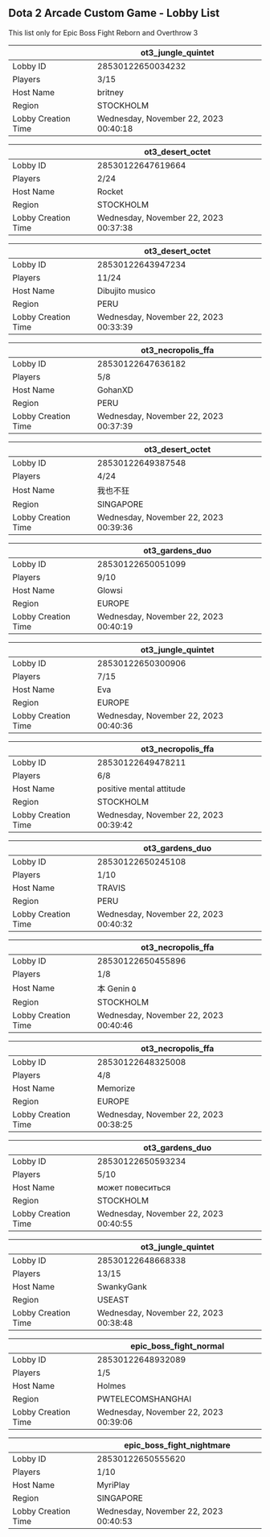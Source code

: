 ## Dota 2 Arcade Custom Game - Lobby List

This list only for Epic Boss Fight Reborn and Overthrow 3

|  | ot3_jungle_quintet |
| ------ | ------ |
| Lobby ID | 28530122650034232 |
| Players | 3/15 |
| Host Name | britney |
| Region | STOCKHOLM |
| Lobby Creation Time | Wednesday, November 22, 2023 00:40:18 |


|  | ot3_desert_octet |
| ------ | ------ |
| Lobby ID | 28530122647619664 |
| Players | 2/24 |
| Host Name | Rocket |
| Region | STOCKHOLM |
| Lobby Creation Time | Wednesday, November 22, 2023 00:37:38 |


|  | ot3_desert_octet |
| ------ | ------ |
| Lobby ID | 28530122643947234 |
| Players | 11/24 |
| Host Name | Dibujito musico |
| Region | PERU |
| Lobby Creation Time | Wednesday, November 22, 2023 00:33:39 |


|  | ot3_necropolis_ffa |
| ------ | ------ |
| Lobby ID | 28530122647636182 |
| Players | 5/8 |
| Host Name | GohanXD |
| Region | PERU |
| Lobby Creation Time | Wednesday, November 22, 2023 00:37:39 |


|  | ot3_desert_octet |
| ------ | ------ |
| Lobby ID | 28530122649387548 |
| Players | 4/24 |
| Host Name | 我也不狂 |
| Region | SINGAPORE |
| Lobby Creation Time | Wednesday, November 22, 2023 00:39:36 |


|  | ot3_gardens_duo |
| ------ | ------ |
| Lobby ID | 28530122650051099 |
| Players | 9/10 |
| Host Name | Glowsi |
| Region | EUROPE |
| Lobby Creation Time | Wednesday, November 22, 2023 00:40:19 |


|  | ot3_jungle_quintet |
| ------ | ------ |
| Lobby ID | 28530122650300906 |
| Players | 7/15 |
| Host Name | Eva |
| Region | EUROPE |
| Lobby Creation Time | Wednesday, November 22, 2023 00:40:36 |


|  | ot3_necropolis_ffa |
| ------ | ------ |
| Lobby ID | 28530122649478211 |
| Players | 6/8 |
| Host Name | positive mental attitude |
| Region | STOCKHOLM |
| Lobby Creation Time | Wednesday, November 22, 2023 00:39:42 |


|  | ot3_gardens_duo |
| ------ | ------ |
| Lobby ID | 28530122650245108 |
| Players | 1/10 |
| Host Name | TRAVIS |
| Region | PERU |
| Lobby Creation Time | Wednesday, November 22, 2023 00:40:32 |


|  | ot3_necropolis_ffa |
| ------ | ------ |
| Lobby ID | 28530122650455896 |
| Players | 1/8 |
| Host Name | 本 Genin ۵ |
| Region | STOCKHOLM |
| Lobby Creation Time | Wednesday, November 22, 2023 00:40:46 |


|  | ot3_necropolis_ffa |
| ------ | ------ |
| Lobby ID | 28530122648325008 |
| Players | 4/8 |
| Host Name | Memorize |
| Region | EUROPE |
| Lobby Creation Time | Wednesday, November 22, 2023 00:38:25 |


|  | ot3_gardens_duo |
| ------ | ------ |
| Lobby ID | 28530122650593234 |
| Players | 5/10 |
| Host Name | может повеситься |
| Region | STOCKHOLM |
| Lobby Creation Time | Wednesday, November 22, 2023 00:40:55 |


|  | ot3_jungle_quintet |
| ------ | ------ |
| Lobby ID | 28530122648668338 |
| Players | 13/15 |
| Host Name | SwankyGank |
| Region | USEAST |
| Lobby Creation Time | Wednesday, November 22, 2023 00:38:48 |


|  | epic_boss_fight_normal |
| ------ | ------ |
| Lobby ID | 28530122648932089 |
| Players | 1/5 |
| Host Name | Holmes |
| Region | PWTELECOMSHANGHAI |
| Lobby Creation Time | Wednesday, November 22, 2023 00:39:06 |


|  | epic_boss_fight_nightmare |
| ------ | ------ |
| Lobby ID | 28530122650555620 |
| Players | 1/10 |
| Host Name | MyriPlay |
| Region | SINGAPORE |
| Lobby Creation Time | Wednesday, November 22, 2023 00:40:53 |


